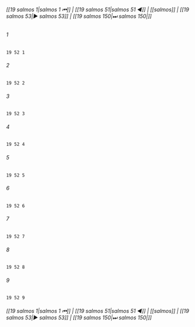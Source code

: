 
###### [[19 salmos 1|salmos 1 ⏮]] | [[19 salmos 51|salmos 51 ◀]] | [[salmos]] | [[19 salmos 53|▶ salmos 53]] | [[19 salmos 150|⏭ salmos 150|]]

###### 1
``` verse
19 52 1 
```
###### 2
``` verse
19 52 2 
```
###### 3
``` verse
19 52 3 
```
###### 4
``` verse
19 52 4 
```
###### 5
``` verse
19 52 5 
```
###### 6
``` verse
19 52 6 
```
###### 7
``` verse
19 52 7 
```
###### 8
``` verse
19 52 8 
```
###### 9
``` verse
19 52 9 
```

###### [[19 salmos 1|salmos 1 ⏮]] | [[19 salmos 51|salmos 51 ◀]] | [[salmos]] | [[19 salmos 53|▶ salmos 53]] | [[19 salmos 150|⏭ salmos 150|]]

